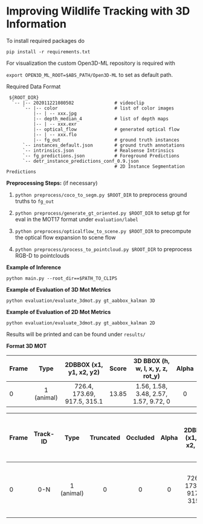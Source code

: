 # Improving Wildlife Tracking with 3D Information 



To install required packages do 

```pip install -r requirements.txt ``` 

For visualization the custom Open3D-ML repository is required with 

`export OPEN3D_ML_ROOT=$ABS_PATH/Open3D-ML` to set as default path.

Required Data Format

```
 ${ROOT_DIR}
  `-- |-- 202011221080502 				# videoclip
      `-- |-- color 					# list of color images
      	  |-- | -- xxx.jpg
      	  |-- depth_median_4			# list of depth maps
      	  |-- | -- xxx.exr
      	  |-- optical_flow				# generated optical flow
      	  |-- | -- xxx.flo
      	  |-- fg_out					# ground truth instances
      `-- instances_default.json 		# ground truth annotations
      `-- intrinsics.json				# Realsense Intrinsics
      `-- fg_predictions.json 			# Foreground Predictions 
      `-- detr_instance_predictions_conf_0.9.json
      									# 2D Instance Segmentation Predictions
```

**Preprocessing Steps:** (if necessary)

1. ```python preprocess/coco_to_segm.py $ROOT_DIR``` to preprocess ground truths to  `fg_out`

2. ```python preprocess/generate_gt_oriented.py $ROOT_DIR``` to setup gt for eval in the MOT17 format under `evaluation/label`
3. ```python preprocess/opticalflow_to_scene.py $ROOT_DIR``` to precompute the optical flow expansion to scene flow
4. ```python preprocess/process_to_pointcloud.py $ROOT_DIR``` to preprocess RGB-D to pointclouds

**Example of Inference**

```
python main.py --root_dir==$PATH_TO_CLIPS
```

**Example of Evaluation of 3D Mot Metrics**

```
python evaluation/evaluate_3dmot.py gt_aabbox_kalman 3D
```

**Example of Evaluation of 2D Mot Metrics**

```
python evaluation/evaluate_3dmot.py gt_aabbox_kalman 2D
```

Results will be printed and can be found under ```results/```

**Format 3D MOT**

| Frame |    Type    |   2DBBOX (x1, y1, x2, y2)   | Score |   3D BBOX (h, w, l, x, y, z, rot_y)   | Alpha |
| ----- | :--------: | :-------------------------: | :---: | :-----------------------------------: | :---: |
| 0     | 1 (animal) | 726.4, 173.69, 917.5, 315.1 | 13.85 | 1.56, 1.58, 3.48, 2.57, 1.57, 9.72, 0 |   0   |


| Frame | Track-ID   |    Type    | Truncated  |  Occluded  | Alpha |   2DBBOX (x1, y1, x2, y2)   |   3D BBOX (h, w, l, x, y, z, rot_y)   | Score | RLE
| ----- | :--------: | :--------: | :--------: | :--------: | :---: | :-------------------------: | :-----------------------------------: | :---: | :---: |
| 0     |    0-N     | 1 (animal) |     0      |     0      |   0   | 726.4, 173.69, 917.5, 315.1 | 1.56, 1.58, 3.48, 2.57, 1.57, 9.72, 0 | [0-1] | 2D Mask Encoding |
